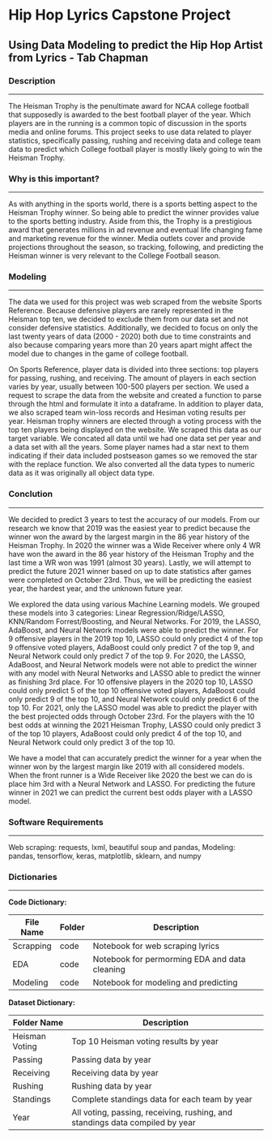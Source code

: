 # Hip Hop Lyrics Capstone Project
## Using Data Modeling to predict the Hip Hop Artist from Lyrics -  Tab Chapman

### Description
---
The Heisman Trophy is the penultimate award for NCAA college football that supposedly is awarded to the best football player of the year. Which players are in the running is a common topic of discussion in the sports media and online forums. This project seeks to use data related to player statistics, specifically passing, rushing and receiving data and college team data to predict which College football player is mostly likely going to win the Heisman Trophy.


### Why is this important?
---
As with anything in the sports world, there is a sports betting aspect to the Heisman Trophy winner. So being able to predict the winner provides value to the sports betting industry. Aside from this, the Trophy is a prestigious award that generates millions in ad revenue and eventual life changing fame and marketing revenue for the winner. Media outlets cover and provide projections throughout the season, so tracking, following, and predicting the Heisman winner is very relevant to the College Football season.


### Modeling
---
The data we used for this project was web scraped from the website Sports Reference. Because defensive players are rarely represented in the Heisman top ten, we decided to exclude them from our data set and not consider defensive statistics. Additionally, we decided to focus on only the last twenty years of data (2000 - 2020) both due to time constraints and also because comparing years more than 20 years apart might affect the model due to changes in the game of college football. 

On Sports Reference, player data is divided into three sections: top players for passing, rushing, and receiving. The amount of players in each section varies by year, usually between 100-500 players per section. We used a request to scrape the data from the website and created a function to parse through the html and formulate it into a dataframe. In addition to player data, we also scraped team win-loss records and Hesiman voting results per year. Heisman trophy winners are elected through a voting process with the top ten players being displayed on the website. We scraped this data as our target variable. We concated all data until we had one data set per year and a data set with all the years. Some player names had a star next to them indicating if their data included postseason games so we removed the star with the replace function. We also converted all the data types to numeric data as it was originally all object data type. 


### Conclution
---
We decided to predict 3 years to test the accuracy of our models. From our research we know that 2019 was the easiest year to predict because the winner won the award by the largest margin in the 86 year history of the Heisman Trophy. In 2020 the winner was a Wide Receiver where only 4 WR have won the award in the 86 year history of the Heisman Trophy and the last time a WR won was 1991 (almost 30 years). Lastly, we will attempt to predict the future 2021 winner based on up to date statistics after games were completed on October 23rd. Thus, we will be predicting the easiest year, the hardest year, and the unknown future year.

We explored the data using various Machine Learning models. We grouped these models into 3 categories: Linear Regression/Ridge/LASSO, KNN/Random Forrest/Boosting, and Neural Networks. For 2019, the LASSO, AdaBoost, and Neural Network models were able to predict the winner. For 9 offensive players in the 2019 top 10, LASSO could only predict 4 of the top 9 offensive voted players, AdaBoost could only predict 7 of the top 9, and Neural Network could only predict 7 of the top 9. For 2020, the LASSO, AdaBoost, and Neural Network models were not able to predict the winner with any model with Neural Networks and LASSO able to predict the winner as finishing 3rd place. For 10 offensive players in the 2020 top 10, LASSO could only predict 5 of the top 10 offensive voted players, AdaBoost could only predict 9 of the top 10, and Neural Network could only predict 6 of the top 10. For 2021, only the LASSO model was able to predict the player with the best projected odds through October 23rd. For the players with the 10 best odds at winning the 2021 Heisman Trophy, LASSO could only predict 3 of the top 10 players, AdaBoost could only predict 4 of the top 10, and Neural Network could only predict 3 of the top 10.

We have a model that can accurately predict the winner for a year when the winner won by the largest margin like 2019 with all considered models. When the front runner is a Wide Receiver like 2020 the best we can do is place him 3rd with a Neural Network and LASSO. For predicting the future winner in 2021 we can predict the current best odds player with a LASSO model. 


### Software Requirements
---
Web scraping: requests, lxml, beautiful soup and pandas, 
Modeling: pandas, tensorflow, keras, matplotlib, sklearn, and numpy


### Dictionaries
---
**Code Dictionary:**

|File Name|Folder|Description|
|---|---|---|
|Scrapping|code|Notebook for web scraping lyrics| 
|EDA|code|Notebook for permorming EDA and data cleaning|
|Modeling|code|Notebook for modeling and predicting|



**Dataset Dictionary:**

|Folder Name|Description|
|---|---|
|Heisman Voting|Top 10 Heisman voting results by year|
|Passing|Passing data by year|
|Receiving|Receiving data by year|
|Rushing|Rushing data by year|
|Standings|Complete standings data for each team by year|
|Year|All voting, passing, receiving, rushing, and standings data compiled by year|
